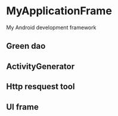 # MyApplicationFrame
My Android development framework

## Green dao

## ActivityGenerator

## Http resquest tool

## UI frame
